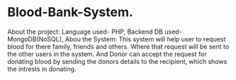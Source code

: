 # Blood-Bank-System.
About the project:
                  Language used- PHP,
                  Backend DB used- MongoDB(NoSQL), 
Abou the System: 
                  This system will help user to request blood for there family, friends and others. Where that request will be sent to the other users in the system.
And Donor can accept the request for donating blood by sending the donors details to the recipient, which shows the intrests in donating.
